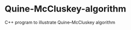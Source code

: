 Quine-McCluskey-algorithm
=========================

C++ program to illustrate Quine–McCluskey algorithm
